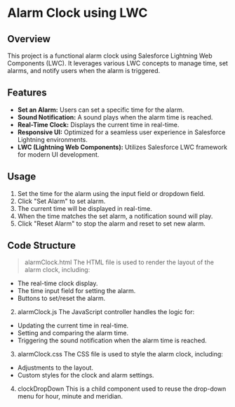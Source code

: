 # Alarm Clock using LWC
## Overview
This project is a functional alarm clock using Salesforce Lightning Web Components (LWC). It leverages various LWC concepts to manage time, set alarms, and notify users when the alarm is triggered.

## Features
* **Set an Alarm:** Users can set a specific time for the alarm.
* **Sound Notification:** A sound plays when the alarm time is reached.
* **Real-Time Clock:** Displays the current time in real-time.
* **Responsive UI:** Optimized for a seamless user experience in Salesforce Lightning environments.
* **LWC (Lightning Web Components):** Utilizes Salesforce LWC framework for modern UI development.

## Usage
1. Set the time for the alarm using the input field or dropdown field.
2. Click "Set Alarm" to set alarm.
3. The current time will be displayed in real-time.
4. When the time matches the set alarm, a notification sound will play.
5. Click "Reset Alarm" to stop the alarm and reset to set new alarm.

## Code Structure
> alarmClock.html
The HTML file is used to render the layout of the alarm clock, including:

* The real-time clock display.
* The time input field for setting the alarm.
* Buttons to set/reset the alarm.

2. alarmClock.js
The JavaScript controller handles the logic for:

* Updating the current time in real-time.
* Setting and comparing the alarm time.
* Triggering the sound notification when the alarm time is reached.

3. alarmClock.css
The CSS file is used to style the alarm clock, including:

* Adjustments to the layout.
* Custom styles for the clock and alarm settings.

4. clockDropDown
This is a child component used to reuse the drop-down menu for hour, minute and meridian.
